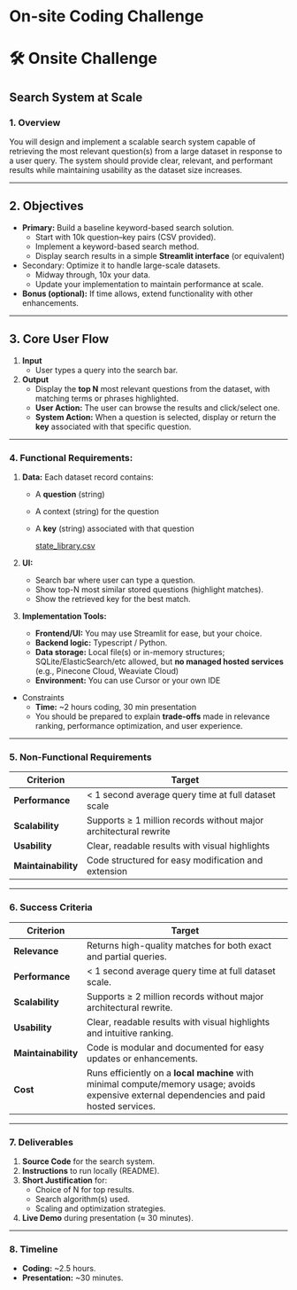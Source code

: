 # On-site Coding Challenge

# **🛠 Onsite Challenge**

## **Search System at Scale**

### **1. Overview**

You will design and implement a scalable search system capable of retrieving the most relevant question(s) from a large dataset in response to a user query. The system should provide clear, relevant, and performant results while maintaining usability as the dataset size increases.

---

## **2. Objectives**

- **Primary:** Build a baseline keyword-based search solution.
    - Start with 10k question–key pairs (CSV provided).
    - Implement a keyword-based search method.
    - Display search results in a simple **Streamlit interface** (or equivalent)
- Secondary: Optimize it to handle large-scale datasets.
    - Midway through, 10x your data.
    - Update your implementation to maintain performance at scale.
- **Bonus (optional):** If time allows, extend functionality with other enhancements.

---

## **3. Core User Flow**

1. **Input**
    - User types a query into the search bar.
2. **Output**
    - Display the **top N** most relevant questions from the dataset, with matching terms or phrases highlighted.
    - **User Action:** The user can browse the results and click/select one.
    - **System Action:** When a question is selected, display or return the **key** associated with that specific question.

---

### **4. Functional Requirements:**

1. **Data:** Each dataset record contains: 
    - A **question** (string)
    - A context (string) for the question
    - A **key** (string) associated with that question
        
        [state_library.csv](attachment:e746a927-ba15-48f0-92d2-e1cc1db904f6:state_library.csv)
        
2. **UI:**
    - Search bar where user can type a question.
    - Show top-N most similar stored questions (highlight matches).
    - Show the retrieved key for the best match.
3. **Implementation Tools:**
    - **Frontend/UI:** You may use Streamlit for ease, but your choice.
    - **Backend logic:** Typescript / Python.
    - **Data storage:** Local file(s) or in-memory structures; SQLite/ElasticSearch/etc allowed, but **no managed hosted services** (e.g., Pinecone Cloud, Weaviate Cloud)
    - **Environment:** You can use Cursor or your own IDE
- Constraints
    - **Time:** ~2 hours coding, 30 min presentation
    - You should be prepared to explain **trade-offs** made in relevance ranking, performance optimization, and user experience.

---

### **5. Non-Functional Requirements**

| **Criterion** | **Target** |
| --- | --- |
| **Performance** | < 1 second average query time at full dataset scale |
| **Scalability** | Supports ≥ 1 million records without major architectural rewrite |
| **Usability** | Clear, readable results with visual highlights |
| **Maintainability** | Code structured for easy modification and extension |

---

### **6. Success Criteria**

| **Criterion** | **Target** |
| --- | --- |
| **Relevance** | Returns high-quality matches for both exact and partial queries. |
| **Performance** | < 1 second average query time at full dataset scale. |
| **Scalability** | Supports ≥ 2 million records without major architectural rewrite. |
| **Usability** | Clear, readable results with visual highlights and intuitive ranking. |
| **Maintainability** | Code is modular and documented for easy updates or enhancements. |
| **Cost** | Runs efficiently on a **local machine** with minimal compute/memory usage; avoids expensive external dependencies and paid hosted services. |

---

### **7. Deliverables**

1. **Source Code** for the search system.
2. **Instructions** to run locally (README).
3. **Short Justification** for:
    - Choice of N for top results.
    - Search algorithm(s) used.
    - Scaling and optimization strategies.
4. **Live Demo** during presentation (≈ 30 minutes).

---

### **8. Timeline**

- **Coding:** ~2.5 hours.
- **Presentation:** ~30 minutes.